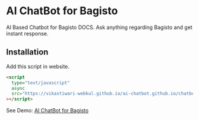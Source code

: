 # AI ChatBot for Bagisto

AI Based Chatbot for Bagisto DOCS. Ask anything regarding Bagisto and get instant response.

## Installation

Add this script in website.

```html
<script
  type="text/javascript"
  async
  src="https://vikastiwari-webkul.github.io/ai-chatbot.github.io/chatbot.js"
></script>
```

See Demo: [AI ChatBot for Bagisto](https://vikastiwari-webkul.github.io/ai-chatbot.github.io/demo.html)
